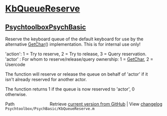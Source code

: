 # [KbQueueReserve](KbQueueReserve)
## [Psychtoolbox](Psychtoolbox)[PsychBasic](PsychBasic)

Reserve the keyboard queue of the default keyboard for use by the  
alternative [GetChar](GetChar)() implementation. This is for internal use only!  
  
'action': 1 = Try to reserve, 2 = Try to release, 3 = Query reservation.  
'actor' : For whom to reserve/release/query ownership: 1 = [GetChar](GetChar), 2 = Usercode  
  
The function will reserve or release the queue on behalf of 'actor' if it  
isn't already reserved for another actor.  
  
The function returns 1 if the queue is now reserved to 'actor', 0  
otherwise.  
  




<div class="code_header" style="text-align:right;">
  <span style="float:left;">Path&nbsp;&nbsp;</span> <span class="counter">Retrieve <a href=
  "https://raw.github.com/Psychtoolbox-3/Psychtoolbox-3/beta/Psychtoolbox/PsychBasic/KbQueueReserve.m">current version from GitHub</a> | View <a href=
  "https://github.com/Psychtoolbox-3/Psychtoolbox-3/commits/beta/Psychtoolbox/PsychBasic/KbQueueReserve.m">changelog</a></span>
</div>
<div class="code">
  <code>Psychtoolbox/PsychBasic/KbQueueReserve.m</code>
</div>

